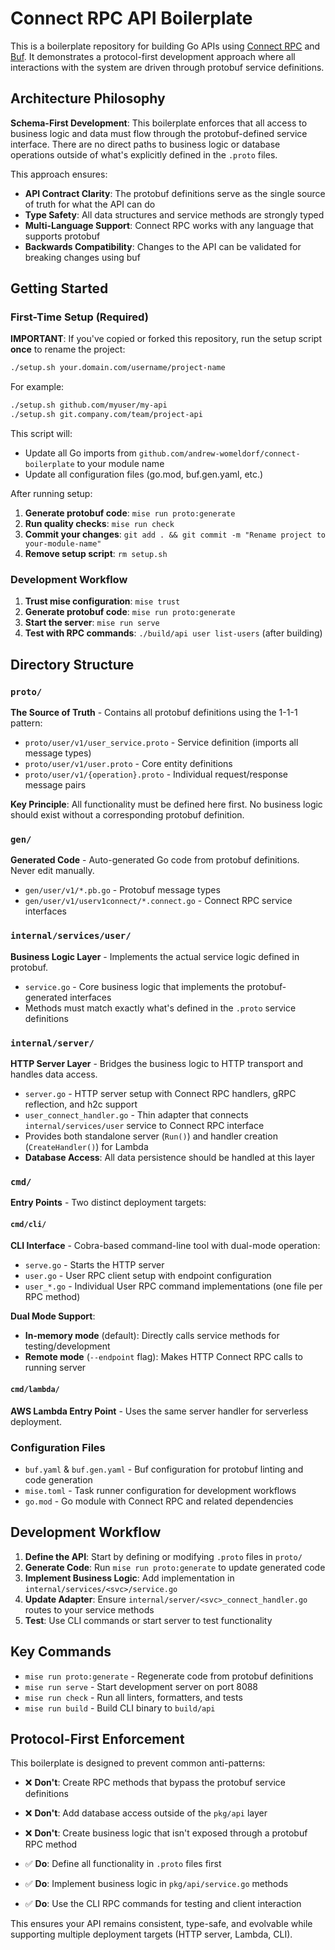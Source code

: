 # Connect RPC API Boilerplate

This is a boilerplate repository for building Go APIs using [Connect
RPC](https://connectrpc.com/) and [Buf](https://buf.build/). It demonstrates a
protocol-first development approach where all interactions with the system are
driven through protobuf service definitions.

## Architecture Philosophy

**Schema-First Development**: This boilerplate enforces that all access to
business logic and data must flow through the protobuf-defined service
interface. There are no direct paths to business logic or database operations
outside of what's explicitly defined in the `.proto` files.

This approach ensures:
- **API Contract Clarity**: The protobuf definitions serve as the single source
  of truth for what the API can do
- **Type Safety**: All data structures and service methods are strongly typed
- **Multi-Language Support**: Connect RPC works with any language that supports
  protobuf
- **Backwards Compatibility**: Changes to the API can be validated for breaking
  changes using buf

## Getting Started

### First-Time Setup (Required)

**IMPORTANT**: If you've copied or forked this repository, run the setup script
**once** to rename the project:

```bash
./setup.sh your.domain.com/username/project-name
```

For example:
```bash
./setup.sh github.com/myuser/my-api
./setup.sh git.company.com/team/project-api
```

This script will:
- Update all Go imports from `github.com/andrew-womeldorf/connect-boilerplate`
  to your module name
- Update all configuration files (go.mod, buf.gen.yaml, etc.)

After running setup:
1. **Generate protobuf code**: `mise run proto:generate`
2. **Run quality checks**: `mise run check`
3. **Commit your changes**: `git add . && git commit -m "Rename project to
   your-module-name"`
4. **Remove setup script**: `rm setup.sh`

### Development Workflow

1. **Trust mise configuration**: `mise trust`
2. **Generate protobuf code**: `mise run proto:generate`
3. **Start the server**: `mise run serve`
4. **Test with RPC commands**: `./build/api user list-users` (after building)

## Directory Structure

### `proto/`
**The Source of Truth** - Contains all protobuf definitions using the 1-1-1 pattern:
- `proto/user/v1/user_service.proto` - Service definition (imports all message types)
- `proto/user/v1/user.proto` - Core entity definitions
- `proto/user/v1/{operation}.proto` - Individual request/response message pairs

**Key Principle**: All functionality must be defined here first. No business
logic should exist without a corresponding protobuf definition.

### `gen/`
**Generated Code** - Auto-generated Go code from protobuf definitions. Never
edit manually.
- `gen/user/v1/*.pb.go` - Protobuf message types
- `gen/user/v1/userv1connect/*.connect.go` - Connect RPC service interfaces

### `internal/services/user/`
**Business Logic Layer** - Implements the actual service logic defined in protobuf.
- `service.go` - Core business logic that implements the protobuf-generated interfaces
- Methods must match exactly what's defined in the `.proto` service definitions

### `internal/server/`
**HTTP Server Layer** - Bridges the business logic to HTTP transport and handles data access.
- `server.go` - HTTP server setup with Connect RPC handlers, gRPC reflection, and h2c support
- `user_connect_handler.go` - Thin adapter that connects
  `internal/services/user` service to Connect RPC interface
- Provides both standalone server (`Run()`) and handler creation (`CreateHandler()`) for Lambda
- **Database Access**: All data persistence should be handled at this layer

### `cmd/`
**Entry Points** - Two distinct deployment targets:

#### `cmd/cli/`
**CLI Interface** - Cobra-based command-line tool with dual-mode operation:
- `serve.go` - Starts the HTTP server
- `user.go` - User RPC client setup with endpoint configuration
- `user_*.go` - Individual User RPC command implementations (one file per RPC method)

**Dual Mode Support**:
- **In-memory mode** (default): Directly calls service methods for testing/development
- **Remote mode** (`--endpoint` flag): Makes HTTP Connect RPC calls to running server

#### `cmd/lambda/`
**AWS Lambda Entry Point** - Uses the same server handler for serverless deployment.

### Configuration Files

- `buf.yaml` & `buf.gen.yaml` - Buf configuration for protobuf linting and code generation
- `mise.toml` - Task runner configuration for development workflows
- `go.mod` - Go module with Connect RPC and related dependencies

## Development Workflow

1. **Define the API**: Start by defining or modifying `.proto` files in `proto/`
2. **Generate Code**: Run `mise run proto:generate` to update generated code
3. **Implement Business Logic**: Add implementation in
   `internal/services/<svc>/service.go`
4. **Update Adapter**: Ensure `internal/server/<svc>_connect_handler.go` routes
   to your service methods
5. **Test**: Use CLI commands or start server to test functionality

## Key Commands

- `mise run proto:generate` - Regenerate code from protobuf definitions
- `mise run serve` - Start development server on port 8088
- `mise run check` - Run all linters, formatters, and tests
- `mise run build` - Build CLI binary to `build/api`

## Protocol-First Enforcement

This boilerplate is designed to prevent common anti-patterns:

- ❌ **Don't**: Create RPC methods that bypass the protobuf service definitions
- ❌ **Don't**: Add database access outside of the `pkg/api` layer  
- ❌ **Don't**: Create business logic that isn't exposed through a protobuf RPC method

- ✅ **Do**: Define all functionality in `.proto` files first
- ✅ **Do**: Implement business logic in `pkg/api/service.go` methods
- ✅ **Do**: Use the CLI RPC commands for testing and client interaction

This ensures your API remains consistent, type-safe, and evolvable while
supporting multiple deployment targets (HTTP server, Lambda, CLI).
